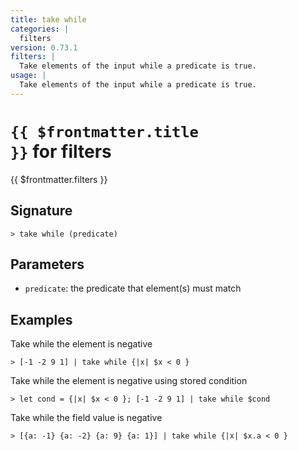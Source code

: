 ```yaml
---
title: take while
categories: |
  filters
version: 0.73.1
filters: |
  Take elements of the input while a predicate is true.
usage: |
  Take elements of the input while a predicate is true.
---
```


# <code>{{ $frontmatter.title }}</code> for filters

<div class='command-title'>{{ $frontmatter.filters }}</div>

## Signature

```> take while (predicate)```

## Parameters

 -  `predicate`: the predicate that element(s) must match

## Examples

Take while the element is negative
```shell
> [-1 -2 9 1] | take while {|x| $x < 0 }
```

Take while the element is negative using stored condition
```shell
> let cond = {|x| $x < 0 }; [-1 -2 9 1] | take while $cond
```

Take while the field value is negative
```shell
> [{a: -1} {a: -2} {a: 9} {a: 1}] | take while {|x| $x.a < 0 }
```
